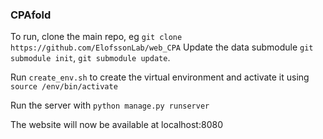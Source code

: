 ### CPAfold ###

To run, clone the main repo, eg `git clone https://github.com/ElofssonLab/web_CPA`
Update the data submodule `git submodule init`, `git submodule update`.

Run `create_env.sh` to create the virtual environment and activate it using `source /env/bin/activate`

Run the server with `python manage.py runserver`

The website will now be available at localhost:8080
